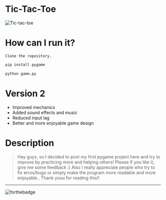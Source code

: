 # Tic-Tac-Toe
![Tic-tac-toe](https://media.giphy.com/media/KGx1mnE84JAWHxtUlL/giphy.gif)
# How can I run it?
```
Clone the repository.
```
```python
pip install pygame
```
```python
python game.py
```
# Version 2
* Improved mechanics
* Added sound effects and music
* Reduced input lag
* Better and more enjoyable game design
# Description
> Hey guys, so I decided to post my first pygame project here and try to improve by practicing more and helping others!
Please if you like it, give me some feedback :) 
Also I really appreciate people who try to fix erros/bugs or simply make the program more readable and more enjoyable..
Thank youu for reading this!!

---
![forthebadge](https://forthebadge.com/images/badges/built-with-science.svg)
